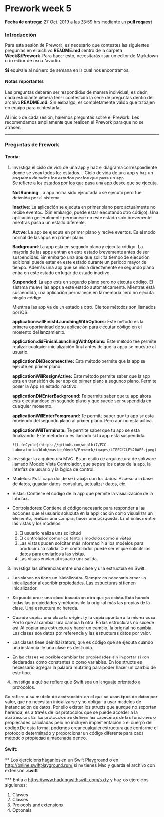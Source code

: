 # Prework week 5

**Fecha de entrega:** 27 Oct. 2019 a las 23:59 hrs mediante un **pull request**

### Introducción 

Para esta sesión de Prework, es necesario que contestes las siguientes preguntas en el archivo **README.md** dentro de la carpeta **Week$i/Prework.** Para hacer esto, necesitarás usar un editor de Markdown o tu editor de texto favorito. 

**$i** equivale al número de semana en la cual nos encontramos. 

#### **Notas importantes** 

Las preguntas deberán ser respondidas de manera individual, es decir, cada estudiante deberá tener contestado la serie de preguntas dentro del  archivo **README.md**. Sin embargo, es completamente válido que trabajen en equipo para contestarlas. 

Al inicio de cada sesión, haremos preguntas sobre el Prework. Les recomendamos ampliamente que realicen el Prework para que no se atrasen. 

---

### Preguntas de Prework 

#### Teoría: 

1. Investiga el ciclo de vida de una app y haz el diagrama correspondiente donde se vean todos los estados. 
 i. Ciclo de vida de una app y haz un esquema de todos los estados por los que pasa un app.  
     Se refiere a los estados por los que pasa una app desde que se ejecuta.  
      
      **Not Running**: La app no ha sido ejecutada o se ejecutó pero fue detenida por el sistema.  

      **Inactive**: La aplicación se ejecuta en primer plano pero actualmente no recibe eventos. (Sin embargo, puede estar ejecutando otro código). Una aplicación generalmente permanece en este estado solo brevemente mientras pasa a un estado diferente.  

      **Active**: La app se ejecuta en primer plano y recive eventos. Es el modo normal de las apps en primer plano.  

      **Background**: La app esta en segundo plano y ejecuta código. La mayoría de las apps entran en este estado brevemente antes de ser suspendidas. Sin embargo una app que solicita tiempo de ejecución adicional puede estar en este estado durante un periodo mayor de tiempo. Además una app que se inicia directamente en segundo plano entra en este estado en lugar de estado inactivo.  

      **Suspended**: La app esta en segundo plano pero no ejecuta código. El sistema mueve las apps a este estado automaticamente. Mientras está suspendida, una aplicación permanece en la memoria pero no ejecuta ningún código.  

      Mientraa las app va de un estado a otro. Ciertos métodos son llamados por iOS.  

      **application:willFinishLaunchingWithOptions:** Este método es la primera oportunidad de su aplicación para ejecutar código en el momento del lanzamiento.  

      **application:didFinishLaunchingWithOptions:** Este método tee permite realizar cualquier inicialización final antes de que la appp se muestre al usuario.  

      **applicationDidBecomeActive:** Este método permite que la app se ejecute en primer plano.   

      **applicationWillResignActive:** Este método permite saber que la app esta en transición de ser app de primer plano a segundo plano. Permite poner la App en estado inactivo.  

      **applicationDidEnterBackground:** Te permite saber que tu app ahora esta ejecutandose en segundo plano y que puede ser suspendida en cualquier momento.  

      **applicationWillEnterForeground:** Te permite saber que tu app se esta moviendo del segundo plano al primer plano. Pero aun no esta activa.  

      **applicationWillTerminate:** Te permite saber que tu app se esta finalizando. Este metodo no es llamado si tu app esta suspendida. 

       ![LifeCycle](https://github.com/analhi7/ECC-Laboratoria/blob/master/Week3/Prework/images/LIFECYCLE%20APP.jpeg) 

2. Investigar la arquitectura MVC.
 Es un estilo de arquitectura de software llamado Modelo Vista Controlador, que separa los datos de la app, la interfaz de usuario y la lógica de control.  
- Modelos: Es la capa donde se trabaja con los datos. Acceso a la base de datos, guardar datos, consultas, actualizar datos, etc. 

- Vistas: Contiene el código de la app que permite la visualización de la interfaz. 

- Controladores: Contiene el código necesario para responder a las acciones que el usuario solucuta en la applicación como visualizar un elemento, realizar una compra, hacer una búsqueda. Es el enlace entre las vistas y los modelos. 

    1. El usuario realiza una solicitud  
    2. El controlador comunica tanto a modelos como a vistas
    3. Las vistas puden solicitar más informaciín a los modelos para producir una salida. O el controlador puede ser el que solicite los datos para enviarlos a las vistas.
    4. Las vistas envian al usuario una salida. 


3. Investiga las diferencias entre una clase y una estructura en Swift.  
 - Las clases no tiene un inicializador. Siempre es necesario crear un inicializador al escribir propiedades. Las estructuras si tienen inicializador.  

 - Se puede crear una clase basada en otra que ya existe. Esta hereda todas las propiedades y métodos de la original más las propias de la clase. Una estructura no hereda. 

 - Cuando copias una clase la original y la copia apuntan a la misma cosa. Por lo que al cambiar una cambia la otra. En las estructuras no sucede así. Al copiar una estructura y hacer un cambio, la original no cambia. Las clases son datos por referencia y las estructuras datos por valor.

 - Las clases tiene deinitializators, que es código que se ejecuta cuando una instancia de una clase es destruida.

 - En las clases es posible cambiar las propiedades sin importar si son declaradas como constantes o como variables. En los structs es necessario agregar la palabra mutating para poder hacer un cambio de este tipo. 

  
4. Investiga a qué se refiere que Swift sea un lenguaje orientado a protocolos.

Se refiere a su modelo de abstracción, en el que se usan tipos de datos por valor, que no necesitan inicializarse y no obligan a usar modelos de instanciación de datos. Por ello existen los structs que aunque no soportan herencia, es a través de los protocolos que se puede acceder a la abstracción. En los protocolos se definen las cabeceras de las funciones o propiedades calculadas pero no incluyen implementación o el cuerpo del código.De esta forma, podemos crear cualquier estructura que conforme el protocolo determinado y proporcionar un código diferente para cada método o propiedad almacenada dentro. 
  

#### Swift: 

** Los ejercicions háganlos en un Swift Playground o en http://online.swiftplayground.run/ si no tienes Mac y guarda el archivo con extensión **.swift**

*** Entra a https://www.hackingwithswift.com/sixty y haz los ejercicios siguientes:

1. Classes 
2. Classes
3. Protocols and extensions 
4. Optionals